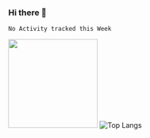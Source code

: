 ### Hi there 👋

<!--START_SECTION:waka-->
```text
No Activity tracked this Week
```
<!--END_SECTION:waka-->

<img height="180em" src="https://github-readme-stats.vercel.app/api?username=AbdoulNuru&show_icons=true&hide_border=true&&count_private=true&include_all_commits=true" /> ![Top Langs](https://github-readme-stats.vercel.app/api/top-langs/?username=AbdoulNuru&theme=tokyonight)
